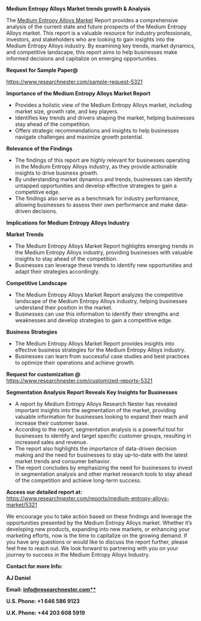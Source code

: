 ﻿<a name="_hlk167721000"></a><a name="_hlk169704084"></a><a name="_hlk168649135"></a>**Medium Entropy Alloys Market trends growth & Analysis**

The [Medium Entropy Alloys Market](https://www.researchnester.com/reports/medium-entropy-alloys-market/5321) Report provides a comprehensive analysis of the current state and future prospects of the Medium Entropy Alloys market. This report is a valuable resource for industry professionals, investors, and stakeholders who are looking to gain insights into the Medium Entropy Alloys industry. By examining key trends, market dynamics, and competitive landscape, this report aims to help businesses make informed decisions and capitalize on emerging opportunities.

**Request for Sample Paper@**

<https://www.researchnester.com/sample-request-5321>

**Importance of the Medium Entropy Alloys Market Report**

- Provides a holistic view of the Medium Entropy Alloys market, including market size, growth rate, and key players.
- Identifies key trends and drivers shaping the market, helping businesses stay ahead of the competition.
- Offers strategic recommendations and insights to help businesses navigate challenges and maximize growth potential.

**Relevance of the Findings**	

- The findings of this report are highly relevant for businesses operating in the Medium Entropy Alloys industry, as they provide actionable insights to drive business growth.
- By understanding market dynamics and trends, businesses can identify untapped opportunities and develop effective strategies to gain a competitive edge.
- The findings also serve as a benchmark for industry performance, allowing businesses to assess their own performance and make data-driven decisions.

**Implications for Medium Entropy Alloys  Industry**

**Market Trends**

- The Medium Entropy Alloys Market Report highlights emerging trends in the Medium Entropy Alloys industry, providing businesses with valuable insights to stay ahead of the competition.
- Businesses can leverage these trends to identify new opportunities and adapt their strategies accordingly.

**Competitive Landscape**

- The Medium Entropy Alloys Market Report analyzes the competitive landscape of the Medium Entropy Alloys industry, helping businesses understand their position in the market.
- Businesses can use this information to identify their strengths and weaknesses and develop strategies to gain a competitive edge.

**Business Strategies**

- The Medium Entropy Alloys Market Report provides insights into effective business strategies for the Medium Entropy Alloys industry.
- Businesses can learn from successful case studies and best practices to optimize their operations and achieve growth.

**Request for customization @** <https://www.researchnester.com/customized-reports-5321>

**Segmentation Analysis Report Reveals Key Insights for Businesses**

- A report by Medium Entropy Alloys Research Nester has revealed important insights into the segmentation of the market, providing valuable information for businesses looking to expand their reach and increase their customer base.
- According to the report, segmentation analysis is a powerful tool for businesses to identify and target specific customer groups, resulting in increased sales and revenue.
- The report also highlights the importance of data-driven decision making and the need for businesses to stay up-to-date with the latest market trends and consumer behavior.
- The report concludes by emphasizing the need for businesses to invest in segmentation analysis and other market research tools to stay ahead of the competition and achieve long-term success.

**Access our detailed report at:** <https://www.researchnester.com/reports/medium-entropy-alloys-market/5321>

We encourage you to take action based on these findings and leverage the opportunities presented by the Medium Entropy Alloys market. Whether it’s developing new products, expanding into new markets, or enhancing your marketing efforts, now is the time to capitalize on the growing demand. If you have any questions or would like to discuss the report further, please feel free to reach out. We look forward to partnering with you on your journey to success in the Medium Entropy Alloys Industry.

**Contact for more Info:**

**AJ Daniel**

**Email: [info@researchnester.com**](mailto:info@researchnester.com)**

**U.S. Phone: +1 646 586 9123**

**U.K. Phone: +44 203 608 5919**



